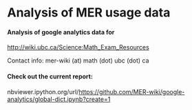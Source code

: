 Analysis of MER usage data
================

#### Analysis of google analytics data for

http://wiki.ubc.ca/Science:Math_Exam_Resources

Contact info: mer-wiki (at) math (dot) ubc (dot) ca


#### Check out the current report:

nbviewer.ipython.org/url/https://github.com/MER-wiki/google-analytics/global-dict.ipynb?create=1


